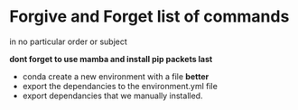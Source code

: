 # Forgive and Forget list of commands
in no particular order or subject

**dont forget to use mamba and install pip packets last**
* conda create a new environment with a file **better**
* export the dependancies to the environment.yml file 
* export dependancies that we manually installed.